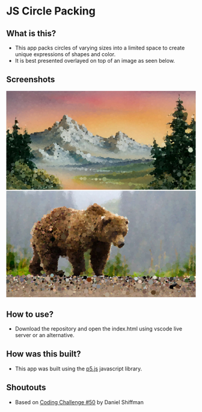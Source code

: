 # JS Circle Packing

## What is this?
* This app packs circles of varying sizes into a limited space to create unique expressions of shapes and color.
* It is best presented overlayed on top of an image as seen below.

## Screenshots
![bob-ross painting circle packed](./assets/screenshot-1.png)
![bob-ross painting circle packed](./assets/screenshot-2.png)

## How to use?
* Download the repository and open the index.html using vscode live server or an alternative.

## How was this built?
* This app was built using the [p5.js](https://p5js.org/) javascript library.

## Shoutouts
* Based on [Coding Challenge #50](https://www.youtube.com/watch?v=QHEQuoIKgNE) by Daniel Shiffman
